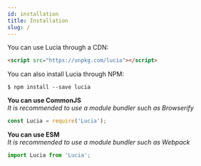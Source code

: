 ```yaml
---
id: installation
title: Installation
slug: /
---
```


You can use Lucia through a CDN:

```html
<script src="https://unpkg.com/lucia"></script>
```

You can also install Lucia through NPM:

```
$ npm install --save lucia
```

**You can use CommonJS**  
_It is recommended to use a module bundler such as Browserify_

```javascript
const Lucia = require('Lucia');
```

**You can use ESM**  
_It is recommended to use a module bundler such as Webpack_

```javascript
import Lucia from 'Lucia';
```
